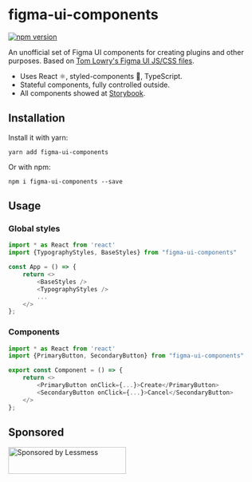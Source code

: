 # figma-ui-components

[![npm version](https://img.shields.io/npm/v/figma-ui-components.svg)](https://www.npmjs.com/package/figma-ui-components)

An unofficial set of Figma UI components for creating plugins and other purposes. 
Based on [Tom Lowry's Figma UI JS/CSS files](https://www.dropbox.com/s/iar45s6h22nupom/figma-plugin-ui-css-0.5.zip?dl=0).

* Uses React ⚛️, styled-components 💅, TypeScript.
* Stateful components, fully controlled outside.
* All components showed at [Storybook](https://figma-ui.lessmess.dev/).

## Installation

Install it with yarn:

```
yarn add figma-ui-components
```

Or with npm:

```
npm i figma-ui-components --save
```

## Usage

### Global styles

```javascript
import * as React from 'react'
import {TypographyStyles, BaseStyles} from "figma-ui-components"

const App = () => {
    return <>
        <BaseStyles />
        <TypographyStyles />
        ...
    </>
};
```

### Components

```javascript
import * as React from 'react'
import {PrimaryButton, SecondaryButton} from "figma-ui-components"

export const Component = () => {
    return <>
        <PrimaryButton onClick={...}>Create</PrimaryButton>
        <SecondaryButton onClick={...}>Cancel</SecondaryButton>
    </>
};
```

## Sponsored

<a href="https://lessmess.agency/?utm_source=figma-ui-components">
  <img src="https://lessmess.agency/badges/sponsored_by_lessmess.svg"
       alt="Sponsored by Lessmess" width="236" height="54">
</a>

